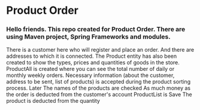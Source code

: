 # Product Order

### Hello friends. This repo created for Product Order. There are using Maven project, Spring Frameworks and modules.

There is a customer here who will register and place an order. And there are addresses to which it is connected.
The Product entity has also been created to show the types, prices and quantities of goods in the store.
ProductAll is created where you can see the total number of daily or monthly weekly orders.
Necessary information (about the customer, address to be sent, list of products) is accepted during the product sorting process. Later
The names of the products are checked
As much money as the order is deducted from the customer's account
ProductList is Save
The product is deducted from the quantity

